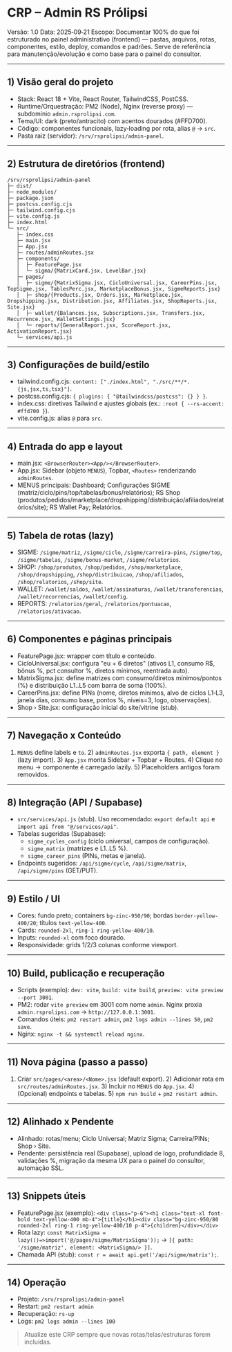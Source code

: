 # CRP – Admin RS Prólipsi

Versão: 1.0
Data: 2025‑09‑21
Escopo: Documentar 100% do que foi estruturado no painel administrativo (frontend) — pastas, arquivos, rotas, componentes, estilo, deploy, comandos e padrões. Serve de referência para manutenção/evolução e como base para o painel do consultor.

---

## 1) Visão geral do projeto

- Stack: React 18 + Vite, React Router, TailwindCSS, PostCSS.
- Runtime/Orquestração: PM2 (Node), Nginx (reverse proxy) — subdomínio `admin.rsprolipsi.com`.
- Tema/UI: dark (preto/antracito) com acentos dourados (#FFD700).
- Código: componentes funcionais, lazy‑loading por rota, alias `@` → `src`.
- Pasta raiz (servidor): `/srv/rsprolipsi/admin-panel`.

---

## 2) Estrutura de diretórios (frontend)

```
/srv/rsprolipsi/admin-panel
├─ dist/
├─ node_modules/
├─ package.json
├─ postcss.config.cjs
├─ tailwind.config.cjs
├─ vite.config.js
├─ index.html
└─ src/
   ├─ index.css
   ├─ main.jsx
   ├─ App.jsx
   ├─ routes/adminRoutes.jsx
   ├─ components/
   │  ├─ FeaturePage.jsx
   │  └─ sigma/{MatrixCard.jsx, LevelBar.jsx}
   ├─ pages/
   │  ├─ sigme/{MatrixSigma.jsx, CicloUniversal.jsx, CareerPins.jsx, TopSigme.jsx, TablesPerc.jsx, MarketplaceBonus.jsx, SigmeReports.jsx}
   │  ├─ shop/{Products.jsx, Orders.jsx, Marketplace.jsx, Dropshipping.jsx, Distribution.jsx, Affiliates.jsx, ShopReports.jsx, Site.jsx}
   │  ├─ wallet/{Balances.jsx, Subscriptions.jsx, Transfers.jsx, Recurrence.jsx, WalletSettings.jsx}
   │  └─ reports/{GeneralReport.jsx, ScoreReport.jsx, ActivationReport.jsx}
   └─ services/api.js
```

---

## 3) Configurações de build/estilo

- tailwind.config.cjs: `content: ["./index.html", "./src/**/*.{js,jsx,ts,tsx}"]`.
- postcss.config.cjs: `{ plugins: { "@tailwindcss/postcss": {} } }`.
- index.css: diretivas Tailwind e ajustes globais (ex.: `:root { --rs-accent: #ffd700 }`).
- vite.config.js: alias `@` para `src`.

---

## 4) Entrada do app e layout

- main.jsx: `<BrowserRouter><App/></BrowserRouter>`.
- App.jsx: Sidebar (objeto `MENUS`), Topbar, `<Routes>` renderizando `adminRoutes`.
- MENUS principais: Dashboard; Configurações SIGME (matriz/ciclo/pins/top/tabelas/bonus/relatórios); RS Shop (produtos/pedidos/marketplace/dropshipping/distribuição/afiliados/relatórios/site); RS Wallet Pay; Relatórios.

---

## 5) Tabela de rotas (lazy)

- SIGME: `/sigme/matriz`, `/sigme/ciclo`, `/sigme/carreira-pins`, `/sigme/top`, `/sigme/tabelas`, `/sigme/bonus-market`, `/sigme/relatorios`.
- SHOP: `/shop/produtos`, `/shop/pedidos`, `/shop/marketplace`, `/shop/dropshipping`, `/shop/distribuicao`, `/shop/afiliados`, `/shop/relatorios`, `/shop/site`.
- WALLET: `/wallet/saldos`, `/wallet/assinaturas`, `/wallet/transferencias`, `/wallet/recorrencias`, `/wallet/config`.
- REPORTS: `/relatorios/geral`, `/relatorios/pontuacao`, `/relatorios/ativacao`.

---

## 6) Componentes e páginas principais

- FeaturePage.jsx: wrapper com título e conteúdo.
- CicloUniversal.jsx: configura "eu + 6 diretos" (ativos L1, consumo R$, bônus %, pct consultor %, diretos mínimos, reentrada auto).
- MatrixSigma.jsx: define matrizes com consumo/diretos mínimos/pontos (%) e distribuição L1..L5 com barra de soma (100%).
- CareerPins.jsx: define PINs (nome, diretos mínimos, alvo de ciclos L1‑L3, janela dias, consumo base, pontos %, níveis=3, logo, observações).
- Shop › Site.jsx: configuração inicial do site/vitrine (stub).

---

## 7) Navegação x Conteúdo

1) `MENUS` define labels e `to`. 2) `adminRoutes.jsx` exporta `{ path, element }` (lazy import). 3) `App.jsx` monta Sidebar + Topbar + Routes. 4) Clique no menu → componente é carregado lazily. 5) Placeholders antigos foram removidos.

---

## 8) Integração (API / Supabase)

- `src/services/api.js` (stub). Uso recomendado: `export default api` e `import api from "@/services/api"`.
- Tabelas sugeridas (Supabase):
  - `sigme_cycles_config` (ciclo universal, campos de configuração).
  - `sigme_matrix` (matrizes e L1..L5 %).
  - `sigme_career_pins` (PINs, metas e janela).
- Endpoints sugeridos: `/api/sigme/cycle`, `/api/sigme/matrix`, `/api/sigme/pins` (GET/PUT).

---

## 9) Estilo / UI

- Cores: fundo preto; containers `bg-zinc-950/90`; bordas `border-yellow-400/20`; títulos `text-yellow-400`.
- Cards: `rounded-2xl`, `ring-1 ring-yellow-400/10`.
- Inputs: `rounded-xl` com foco dourado.
- Responsividade: grids 1/2/3 colunas conforme viewport.

---

## 10) Build, publicação e recuperação

- Scripts (exemplo): `dev: vite`, `build: vite build`, `preview: vite preview --port 3001`.
- PM2: rodar `vite preview` em 3001 com nome `admin`. Nginx proxia `admin.rsprolipsi.com` → `http://127.0.0.1:3001`.
- Comandos úteis: `pm2 restart admin`, `pm2 logs admin --lines 50`, `pm2 save`.
- Nginx: `nginx -t && systemctl reload nginx`.

---

## 11) Nova página (passo a passo)

1) Criar `src/pages/<area>/<Nome>.jsx` (default export). 2) Adicionar rota em `src/routes/adminRoutes.jsx`. 3) Incluir no `MENUS` do `App.jsx`. 4) (Opcional) endpoints e tabelas. 5) `npm run build` + `pm2 restart admin`.

---

## 12) Alinhado x Pendente

- Alinhado: rotas/menu; Ciclo Universal; Matriz Sigma; Carreira/PINs; Shop › Site.
- Pendente: persistência real (Supabase), upload de logo, profundidade 8, validações %, migração da mesma UX para o painel do consultor, automação SSL.

---

## 13) Snippets úteis

- FeaturePage.jsx (exemplo):
  `<div class="p-6"><h1 class="text-xl font-bold text-yellow-400 mb-4">{title}</h1><div class="bg-zinc-950/80 rounded-2xl ring-1 ring-yellow-400/10 p-4">{children}</div></div>`
- Rota lazy: `const MatrixSigma = lazy(()=>import('@/pages/sigme/MatrixSigma'));` → `[{ path: '/sigme/matriz', element: <MatrixSigma/> }]`.
- Chamada API (stub): `const r = await api.get('/api/sigme/matrix');`.

---

## 14) Operação

- Projeto: `/srv/rsprolipsi/admin-panel`
- Restart: `pm2 restart admin`
- Recuperação: `rs-up`
- Logs: `pm2 logs admin --lines 100`

> Atualize este CRP sempre que novas rotas/telas/estruturas forem incluídas.

